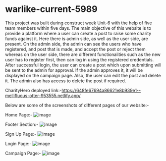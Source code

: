 # warlike-current-5989

This project was built during construct week Unit-6 with the help of five team members within five days. The main objective of this website is to provide a platform where a user can create a post to raise some charity funds against it. Here there is admin side, as well as the user side, are present. On the admin side, the admin can see the users who have registered, and post that is made, and accept the post or reject them whereas on the user side, there are different functionalities such as the new user has to register first, then can log in using the registered credentials. After successful login, the user can create a post which upon submitting will be sent to the admin for approval. If the admin approves it, it will be displayed on the campaign page. Also, the user can edit the post and delete it. The admin also has access to delete the post if required.

CharityHero deployed link:-https://648fe67694a86621e8b939e1--mellifluous-otter-953555.netlify.app/

Below are some of the screenshots of different pages of our website:-

Home Page:-
![image](https://github.com/Sonu-Shettiyar/warlike-current-5989/assets/111522711/de55e392-0e74-485f-9380-b0c0087dbd27)

Footer Section:-
![image](https://github.com/Sonu-Shettiyar/warlike-current-5989/assets/111522711/e31e768f-95a4-40c2-a392-92c56dcce054)

Sign Up Page:-
![image](https://github.com/Sonu-Shettiyar/warlike-current-5989/assets/111522711/690acd1b-071f-4207-bd46-ae5c1e2532d6)

Login Page:-
![image](https://github.com/Sonu-Shettiyar/warlike-current-5989/assets/111522711/63675912-12f6-48be-8ac0-be30b0362b9c)

Campaign Page:-
![image](https://github.com/Sonu-Shettiyar/warlike-current-5989/assets/111522711/bcad5c3d-bd48-4f93-a602-e7b5064f5602)

